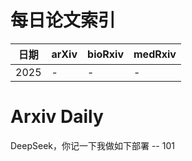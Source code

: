 # 每日论文索引

| 日期 | arXiv | bioRxiv | medRxiv |
|------|-------|---------|---------|
| 2025 | - | - | - |






















































































































































# Arxiv Daily


DeepSeek，你记一下我做如下部署 -- 101
